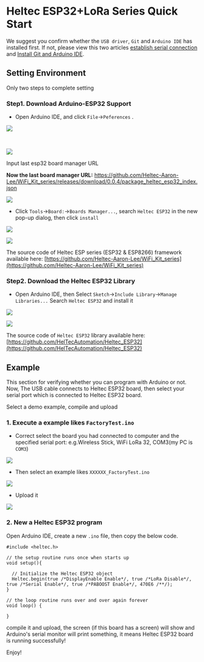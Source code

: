 # Heltec ESP32+LoRa Series Quick Start

We suggest you confirm whether the `USB driver`, `Git` and `Arduino IDE` has installed first. If not, please view this two articles [establish serial connection](https://heltec-automation-docs.readthedocs.io/en/latest/general/establish_serial_connection.html) and [Install Git and Arduino IDE](https://heltec-automation-docs.readthedocs.io/en/latest/general/how_to_install_git_and_arduino.html).



## Setting Environment

Only two steps to complete setting

### Step1. Download Arduino-ESP32 Support

- Open Arduino IDE, and click `File`->`Peferences` .

![](img/quick_start/01.png)

&nbsp;

![](img/quick_start/02.png)

Input last esp32 board manager URL

**Now the last board manager URL:** https://github.com/Heltec-Aaron-Lee/WiFi_Kit_series/releases/download/0.0.4/package_heltec_esp32_index.json

![](img/quick_start/03.png)

- Click `Tools`->`Board:`->`Boards Manager...`, search `Heltec ESP32` in the new pop-up dialog, then click `install`

![](img/quick_start/04.png)

![](img/quick_start/05.png)

The source code of Heltec ESP series (ESP32 & ESP8266) framework available here: [https://github.com/Heltec-Aaron-Lee/WiFi_Kit_series](https://github.com/Heltec-Aaron-Lee/WiFi_Kit_series)



### Step2. Download the Heltec ESP32 Library

- Open Arduino IDE, then Select `Sketch`->`Include Library`->`Manage Libraries...`
  Search `Heltec ESP32` and install it

![](img/quick_start/06.png)

![](img/quick_start/07.png)

The source code of `Heltec ESP32` library available here: [https://github.com/HelTecAutomation/Heltec_ESP32](https://github.com/HelTecAutomation/Heltec_ESP32)


## Example

This section for verifying whether you can program with Arduino or not. Now, The USB cable connects to Heltec ESP32 board, then select your serial port which is connected to Heltec ESP32 board.

Select a demo example, compile and upload

### 1. Execute a example likes `FactoryTest.ino`

- Correct select the board you had connected to computer and the specified serial port: e.g.Wireless Stick, WiFi LoRa 32, COM3(my PC is `COM3`)

![](img/quick_start/08.png)

- Then select an example likes `XXXXXX_FactoryTest.ino`

![](img/quick_start/09.png)

- Upload it

![](img/quick_start/10.png)

### 2. New a Heltec ESP32 program

Open Arduino IDE, create a new  `.ino` file, then copy the below code.

```arduino
#include <heltec.h>

// the setup routine runs once when starts up
void setup(){

  // Initialize the Heltec ESP32 object
  Heltec.begin(true /*DisplayEnable Enable*/, true /*LoRa Disable*/, true /*Serial Enable*/, true /*PABOOST Enable*/, 470E6 /**/);
}

// the loop routine runs over and over again forever
void loop() {

}
```

compile it and upload, the  screen (if this board has a screen) will show and Arduino's serial monitor will print something, it means Heltec ESP32 board is running successfully!

Enjoy!


